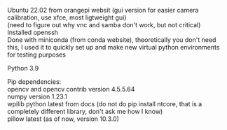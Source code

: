 Ubuntu 22.02 from orangepi websit (gui version for easier camera calibration, use xfce, most ligtweight gui)   
(need to figure out why vnc and samba don't work, but not critical)  
Installed openssh  
Done with miniconda (from conda website), theoretically you don't need this, I used it to quickly set up and make new virtual python environments for testing purposes  
  
Python 3.9  
  
Pip dependencies:   
opencv and opencv contrib version 4.5.5.64  
numpy version 1.23.1  
wpilib python latest from docs (do not do pip install ntcore, that is a completely different library, don't ask me how I know)  
pillow latest (as of now, version 10.3.0)  
